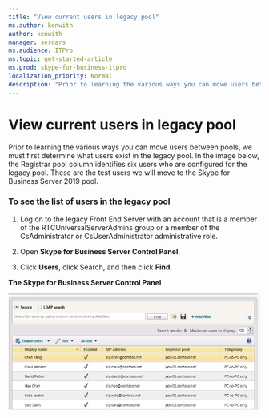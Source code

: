 ```yaml
---
title: "View current users in legacy pool"
ms.author: kenwith
author: kenwith
manager: serdars
ms.audience: ITPro
ms.topic: get-started-article
ms.prod: skype-for-business-itpro
localization_priority: Normal
description: "Prior to learning the various ways you can move users between pools, we must first determine what users exist in the legacy pool. In the image below, the Registrar pool column identifies six users who are configured for the legacy pool. These are the test users we will move to the Skype for Business Server 2019 pool."
---
```


# View current users in legacy pool

Prior to learning the various ways you can move users between pools, we must first determine what users exist in the legacy pool. In the image below, the Registrar pool column identifies six users who are configured for the legacy pool. These are the test users we will move to the Skype for Business Server 2019 pool.
  
### To see the list of users in the legacy pool

1. Log on to the legacy Front End Server with an account that is a member of the RTCUniversalServerAdmins group or a member of the CsAdministrator or CsUserAdministrator administrative role.
    
2. Open **Skype for Business Server Control Panel**.
    
3. Click **Users**, click Search, and then click **Find**.
    
**The Skype for Business Server Control Panel**

![Skype for Business Server Control Panel, Move User dialog](../media/Migration_LyncServer_from_LyncServer2010_CPanelMoveUserDialog.jpg)
  

